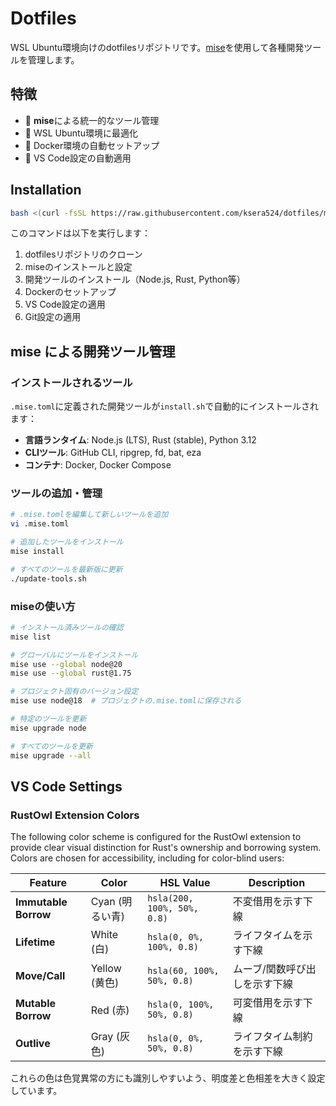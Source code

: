 # Dotfiles

WSL Ubuntu環境向けのdotfilesリポジトリです。[mise](https://mise.jdx.dev/)を使用して各種開発ツールを管理します。

## 特徴

- 🔧 **mise**による統一的なツール管理
- 🐧 WSL Ubuntu環境に最適化
- 🐳 Docker環境の自動セットアップ
- 🎨 VS Code設定の自動適用

## Installation

```bash
bash <(curl -fsSL https://raw.githubusercontent.com/ksera524/dotfiles/main/bootstrap.sh)
```

このコマンドは以下を実行します：
1. dotfilesリポジトリのクローン
2. miseのインストールと設定
3. 開発ツールのインストール（Node.js, Rust, Python等）
4. Dockerのセットアップ
5. VS Code設定の適用
6. Git設定の適用

## mise による開発ツール管理

### インストールされるツール

`.mise.toml`に定義された開発ツールが`install.sh`で自動的にインストールされます：

- **言語ランタイム**: Node.js (LTS), Rust (stable), Python 3.12
- **CLIツール**: GitHub CLI, ripgrep, fd, bat, eza
- **コンテナ**: Docker, Docker Compose

### ツールの追加・管理

```bash
# .mise.tomlを編集して新しいツールを追加
vi .mise.toml

# 追加したツールをインストール
mise install

# すべてのツールを最新版に更新
./update-tools.sh
```

### miseの使い方

```bash
# インストール済みツールの確認
mise list

# グローバルにツールをインストール
mise use --global node@20
mise use --global rust@1.75

# プロジェクト固有のバージョン設定
mise use node@18  # プロジェクトの.mise.tomlに保存される

# 特定のツールを更新
mise upgrade node

# すべてのツールを更新
mise upgrade --all
```

## VS Code Settings

### RustOwl Extension Colors

The following color scheme is configured for the RustOwl extension to provide clear visual distinction for Rust's ownership and borrowing system. Colors are chosen for accessibility, including for color-blind users:

| Feature | Color | HSL Value | Description |
|---------|-------|-----------|-------------|
| **Immutable Borrow** | Cyan (明るい青) | `hsla(200, 100%, 50%, 0.8)` | 不変借用を示す下線 |
| **Lifetime** | White (白) | `hsla(0, 0%, 100%, 0.8)` | ライフタイムを示す下線 |
| **Move/Call** | Yellow (黄色) | `hsla(60, 100%, 50%, 0.8)` | ムーブ/関数呼び出しを示す下線 |
| **Mutable Borrow** | Red (赤) | `hsla(0, 100%, 50%, 0.8)` | 可変借用を示す下線 |
| **Outlive** | Gray (灰色) | `hsla(0, 0%, 50%, 0.8)` | ライフタイム制約を示す下線 |

これらの色は色覚異常の方にも識別しやすいよう、明度差と色相差を大きく設定しています。